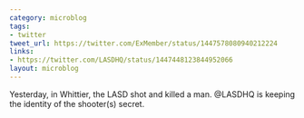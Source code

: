 ```yaml
---
category: microblog
tags:
- twitter
tweet_url: https://twitter.com/ExMember/status/1447578080940212224
links:
- https://twitter.com/LASDHQ/status/1447448123844952066
layout: microblog
---
```

Yesterday, in Whittier, the LASD shot and killed a man. @LASDHQ is keeping the identity of the shooter(s) secret.

